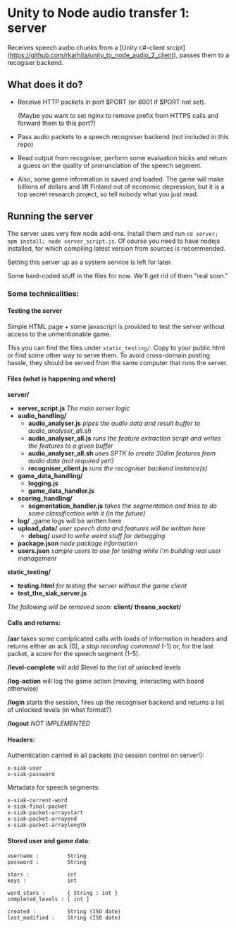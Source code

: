 # Unity to Node audio transfer 1: server

Receives speech audio chunks from a [Unity c#-client srcipt]
(https://github.com/rkarhila/unity_to_node_audio_2_client), 
passes them to a recogiser backend.

## What does it do?

* Receive HTTP packets in port $PORT (or 8001 if $PORT not set).

   (Maybe you want to set nginx to remove prefix from HTTPS calls 
   and forward them to this port?)

* Pass audio packets to a speech recogniser backend (not included 
in this repo)

* Read output from recogniser, perform some evaluation tricks and
return a guess on the quality of pronunciation of the speech
segment.

* Also, some game information is saved and loaded. The game will 
make billions of dollars and lift Finland out of economic depression,
but it is a top secret research project, so tell nobody what you just
read.


## Running the server

The server uses very few node add-ons. Install them and run 
`cd server; npm install; node server_script.js`. Of course you need to have 
nodejs installed, for which compiling latest version from sources is 
recommended.

Setting this server up as a system service is left for later.

Some hard-coded stuff in the files for now. We'll get rid of them
"real soon."


### Some technicalities:

#### Testing the server

Simple HTML page + some javascript is provided to test the server
without access to the unmentionable game.

This you can find the files under `static_testing/`. Copy to your
public html or find some other way to serve them. To avoid 
cross-domain posting hassle, they should be served from the same
computer that runs the server.


#### Files (what is happening and where)

**server/**
* **server_script.js** _The main server logic_
* **audio_handling/**
  * **audio_analyser.js** _pipes the audio data and result buffer to audio_analyser_all.sh_
  * **audio_analyser_all.js** _runs the feature extraction script and writes the features to a given buffer_
  * **audio_analyser_all.sh** _uses SPTK to create 30dim features from audio data (not required yet!)_
  * **recogniser_client.js** _runs the recogniser backend instance(s)_
* **game_data_handling/**
  * **logging.js**
  * **game_data_handler.js**
* **scoring_handling/**
  * **segmentation_handler.js** _takes the segmentation and tries to do some classification with it (in the future)_
* **log/** _game logs will be written here
* **upload_data/** _user speech data and features will be written here_
  * **debug/** _used to write weird stuff for debugging_
* **package.json** _node package information_
* **users.json** _sample users to use for testing while I'm building real user managemenr_

**static_testing/**
* **testing.html** _for testing the server without the game client_
* **test_the_siak_server.js**


_The following will be removed soon:_
**client/**
**theano_socket/**

#### Calls and returns:

**/asr** takes some comlplicated calls with loads of information in headers and returns either an ack (0), a _stop recording command_ (-1) or, for the last packet, a score for the speech segment (1-5).

**/level-complete** will add $level to the list of unlocked levels

**/log-action** will log the game action (moving, interacting with board otherwise)

**/login** starts the session, fires up the recogniser backend and returns a list of unlocked levels (in what format?)

**/logout** _NOT IMPLEMENTED_

#### Headers:

Authentication carried in all packets (no session control on server!):
```
x-siak-user
x-siak-password
```

Metadata for speech segments:
```
x-siak-current-word
x-siak-final-packet
x-siak-packet-arraystart
x-siak-packet-arrayend
x-siak-packet-arraylength
```



#### Stored user and game data:

```
username :         String
password :         String

stars :            int
keys :             int

word_stars :       { String : int }
completed_levels : [ int ]

created :          String (ISO date)
last_modified :    String (ISO date)
```
